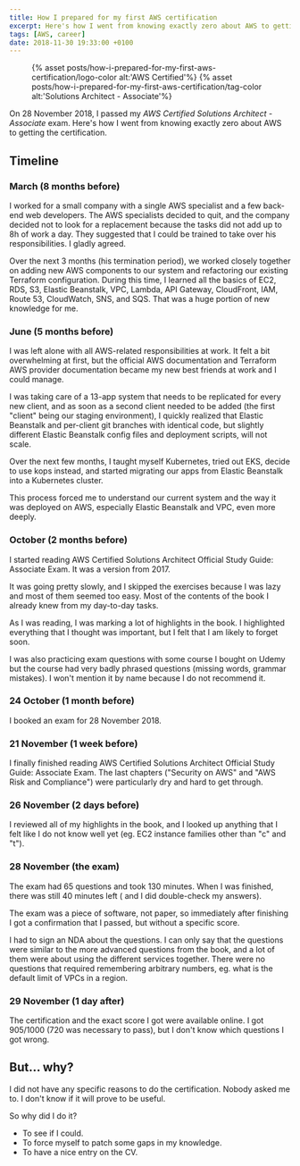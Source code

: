 ```yaml
---
title: How I prepared for my first AWS certification
excerpt: Here's how I went from knowing exactly zero about AWS to getting the Solutions Architect - Associate certification.
tags: [AWS, career]
date: 2018-11-30 19:33:00 +0100
---
```


<figure>
{% asset posts/how-i-prepared-for-my-first-aws-certification/logo-color alt:'AWS Certified'%}
{% asset posts/how-i-prepared-for-my-first-aws-certification/tag-color alt:'Solutions Architect - Associate'%}
</figure>

On 28 November 2018, I passed my _AWS Certified Solutions Architect - Associate_ exam. Here's how I went from knowing exactly zero about AWS to getting the certification.

## Timeline

### March (8 months before)

I worked for a small company with a single AWS specialist and a few back-end web developers. The AWS specialists decided to quit, and the company decided not to look for a replacement because the tasks did not add up to 8h of work a day. They suggested that I could be trained to take over his responsibilities. I gladly agreed.

Over the next 3 months (his termination period), we worked closely together on adding new AWS components to our system and refactoring our existing Terraform configuration. During this time, I learned all the basics of EC2, RDS, S3, Elastic Beanstalk, VPC, Lambda, API Gateway, CloudFront, IAM, Route 53, CloudWatch, SNS, and SQS. That was a huge portion of new knowledge for me.

### June (5 months before)

I was left alone with all AWS-related responsibilities at work. It felt a bit overwhelming at first, but the official AWS documentation and Terraform AWS provider documentation became my new best friends at work and I could manage.

I was taking care of a 13-app system that needs to be replicated for every new client, and as soon as a second client needed to be added (the first "client" being our staging environment), I quickly realized that Elastic Beanstalk and per-client git branches with identical code, but slightly different Elastic Beanstalk config files and deployment scripts, will not scale.

Over the next few months, I taught myself Kubernetes, tried out EKS, decide to use kops instead, and started migrating our apps from Elastic Beanstalk into a Kubernetes cluster.

This process forced me to understand our current system and the way it was deployed on AWS, especially Elastic Beanstalk and VPC, even more deeply.

### October (2 months before)

I started reading AWS Certified Solutions Architect Official Study Guide: Associate Exam. It was a version from 2017.

It was going pretty slowly, and I skipped the exercises because I was lazy and most of them seemed too easy. Most of the contents of the book I already knew from my day-to-day tasks.

As I was reading, I was marking a lot of highlights in the book. I highlighted everything that I thought was important, but I felt that I am likely to forget soon.

I was also practicing exam questions with some course I bought on Udemy but the course had very badly phrased questions (missing words, grammar mistakes). I won't mention it by name because I do not recommend it.

### 24 October (1 month before)

I booked an exam for 28 November 2018.

### 21 November (1 week before)

I finally finished reading AWS Certified Solutions Architect Official Study Guide: Associate Exam. The last chapters ("Security on AWS" and "AWS Risk and Compliance") were particularly dry and hard to get through.

### 26 November (2 days before)

I reviewed all of my highlights in the book, and I looked up anything that I felt like I do not know well yet (eg. EC2 instance families other than "c" and "t").

### 28 November (the exam)

The exam had 65 questions and took 130 minutes. When I was finished, there was still 40 minutes left ( and I did double-check my answers).

The exam was a piece of software, not paper, so immediately after finishing I got a confirmation that I passed, but without a specific score.

I had to sign an NDA about the questions. I can only say that the questions were similar to the more advanced questions from the book, and a lot of them were about using the different services together. There were no questions that required remembering arbitrary numbers, eg. what is the default limit of VPCs in a region.

### 29 November (1 day after)

The certification and the exact score I got were available online. I got 905/1000 (720 was necessary to pass), but I don't know which questions I got wrong.

## But... why?

I did not have any specific reasons to do the certification. Nobody asked me to. I don't know if it will prove to be useful.

So why did I do it?

- To see if I could.
- To force myself to patch some gaps in my knowledge.
- To have a nice entry on the CV. 
